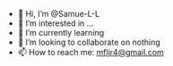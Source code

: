 - 👋 Hi, I’m @Samue-L-L
- 👀 I’m interested in ...
- 🌱 I’m currently learning 
- 💞️ I’m looking to collaborate on nothing
- 📫 How to reach me: mfljr4@gmail.com 

<!---
Samue-L-L/Samue-L-L is a ✨ special ✨ repository because its `README.md` (this file) appears on your GitHub profile.
You can click the Preview link to take a look at your changes.
--->
